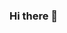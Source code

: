 ### Hi there 👋

<!--
**iampiyushsharma/iampiyushsharma** is a ✨ _special_ ✨ repository because its `README.md` (this file) appears on your GitHub profile.

Here are some ideas to get you started:

- 🔭 I’m currently working on Disney+ clone
- 🌱 I’m currently learning React
- 👯 I’m looking to collaborate on open sourse
- 🤔 I’m looking for help with ...
- 💬 Ask me about Development
- 📫 How to reach me: https://twitter.com/1_piyushs  https://www.linkedin.com/in/piyush-sharma-767137203/
- 😄 Pronouns: ...
- ⚡ Fun fact: I code in the rain to hide my tears, call me Indra Dev
-->
